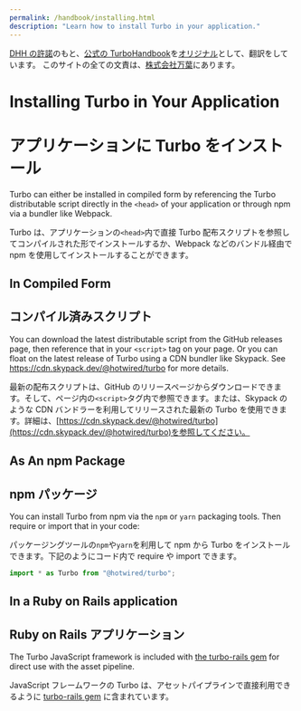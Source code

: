 ```yaml
---
permalink: /handbook/installing.html
description: "Learn how to install Turbo in your application."
---
```


[DHH の許諾](https://github.com/hotwired/turbo-site/issues/96)のもと、[公式の TurboHandbook](https://turbo.hotwired.dev/handbook/introduction)を[オリジナル](https://github.com/hotwired/turbo-site/commit/8d5105992ae576e7757bbf695d2a0d9e003fe3dc)として、翻訳をしています。
このサイトの全ての文責は、[株式会社万葉](https://everyleaf.com/)にあります。

# Installing Turbo in Your Application

# アプリケーションに Turbo をインストール

Turbo can either be installed in compiled form by referencing the Turbo distributable script directly in the `<head>` of your application or through npm via a bundler like Webpack.

Turbo は、アプリケーションの`<head>`内で直接 Turbo 配布スクリプトを参照してコンパイルされた形でインストールするか、Webpack などのバンドル経由で npm を使用してインストールすることができます。

## In Compiled Form

## コンパイル済みスクリプト

You can download the latest distributable script from the GitHub releases page, then reference that in your `<script>` tag on your page. Or you can float on the latest release of Turbo using a CDN bundler like Skypack. See <a href="https://cdn.skypack.dev/@hotwired/turbo">https://cdn.skypack.dev/@hotwired/turbo</a> for more details.

最新の配布スクリプトは、GitHub のリリースページからダウンロードできます。そして、ページ内の`<script>`タグ内で参照できます。または、Skypack のような CDN バンドラーを利用してリリースされた最新の Turbo を使用できます。詳細は、[https://cdn.skypack.dev/@hotwired/turbo](https://cdn.skypack.dev/@hotwired/turbo)を参照してください。

## As An npm Package

## npm パッケージ

You can install Turbo from npm via the `npm` or `yarn` packaging tools. Then require or import that in your code:

パッケージングツールの`npm`や`yarn`を利用して npm から Turbo をインストールできます。下記のようにコード内で require や import できます。

```javascript
import * as Turbo from "@hotwired/turbo";
```

## In a Ruby on Rails application

## Ruby on Rails アプリケーション

The Turbo JavaScript framework is included with [the turbo-rails gem](https://github.com/hotwired/turbo-rails) for direct use with the asset pipeline.

JavaScript フレームワークの Turbo は、アセットパイプラインで直接利用できるように [turbo-rails gem](https://github.com/hotwired/turbo-rails) に含まれています。
